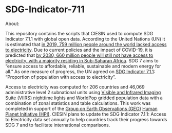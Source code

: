 # SDG-Indicator-711

About:

This repository contains the scripts that CIESIN used to compute SDG Indicator 7.1.1 with global open data. According to the United Nations (UN) it is estimated that [in 2019, 759 million people around the world lacked access to electricity](https://unstats.un.org/sdgs/report/2021/goal-07/). Due to current policies and the impact of COVID-19, it is predicted that [by 2030, 660 million people will still not have access to electricity, with a majority residing in Sub-Saharan Africa](https://unstats.un.org/sdgs/report/2021/goal-07/). SDG 7 aims to “ensure access to affordable, reliable, sustainable and modern energy for all.” As one measure of progress, the UN agreed on [SDG Indicator 7.1.1](https://unstats.un.org/sdgs/metadata/?Text=&Goal=&Target=7.1): “Proportion of population with access to electricity”.

Access to electricity was computed for 206 countries and 46,069 administrative level 2 subnational units using [Visible and Infrared Imaging Suite (VIIRS) nighttime lights](https://eogdata.mines.edu/products/vnl/) and [WorldPop](https://www.worldpop.org/) gridded population data with a combination of zonal statistics and table calculations. This work was completed in support of the [Group on Earth Observations (GEO)](https://earthobservations.org/index.php) [Human Planet Initiative (HPI)](https://ghsl.jrc.ec.europa.eu/HPI.php). CIESIN plans to update the SDG Indicator 7.1.1: Access to Electricity data set annually to help countries track their progress towards SDG 7 and to facilitate international comparisons.
